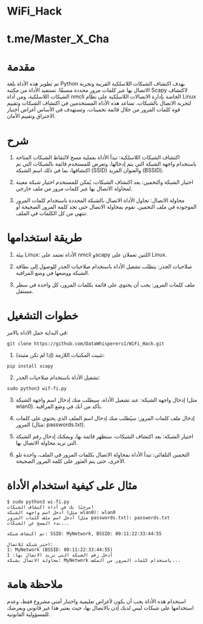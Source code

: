 # WiFi_Hack 
# t.me/Master_X_Cha

# مقدمة 
تم تطوير هذه الأداة بلغة Python بهدف اكتشاف الشبكات اللاسلكية القريبة وتجربة الاتصال بها عبر كلمات مرور محددة مسبقًا. تستفيد الأداة من مكتبة Scapy لاكتشاف الشبكات اللاسلكية، ومن أداة nmcli الخاصة بإدارة الاتصالات اللاسلكية على نظام Linux لتجربة الاتصال بالشبكات. تساعد هذه الأداة المستخدمين في اكتشاف الشبكات وتقييم قوة كلمات المرور من خلال قائمة تخمينات، وتستهدف في الأساس أغراض اختبار الاختراق وتقييم الأمان.

# شرح 
1. اكتشاف الشبكات اللاسلكية: تبدأ الأداة بعملية مسح لالتقاط الشبكات المتاحة باستخدام واجهة الشبكة التي يتم إدخالها، وتعرض للمستخدم قائمة بالشبكات التي تم اكتشافها، بما في ذلك اسم الشبكة (SSID) والعنوان الفريد (BSSID).


2. اختيار الشبكة والتخمين: بعد اكتشاف الشبكات، يُمكن للمستخدم اختيار شبكة معينة لمحاولة الاتصال بها عبر كلمات مرور من ملف خارجي.


3. محاولة الاتصال: تحاول الأداة الاتصال بالشبكة المحددة باستخدام كلمات المرور الموجودة في ملف التخمين. تقوم بمحاولة الاتصال حتى تجد كلمة المرور الصحيحة أو تنتهي من كل الكلمات في الملف.

# طريقة استخدامها 
1. بيئة Linux: الأداة تعتمد على nmcli وscapy اللتين تعملان على Linux.


2. صلاحيات الجذر: يتطلب تشغيل الأداة باستخدام صلاحيات الجذر للوصول إلى بطاقة الشبكة ووضعها في وضع المراقبة.


3. ملف كلمات المرور: يجب أن يحتوي على قائمة بكلمات المرور، كل واحدة في سطر مستقل.


# خطوات التشغيل

فى البداية حمل الاداة بالامر: 
```
git clone https://github.com/DataWhisperers1/WiFi_Hack.git
```

1. تثبيت المكتبات اللازمة (إذا لم تكن مثبتة):
```
pip install scapy
```


2. تشغيل الأداة باستخدام صلاحيات الجذر:
```
sudo python3 wif-fi.py
```


3. إدخال واجهة الشبكة: عند تشغيل الأداة، سيطلب منك إدخال اسم واجهة الشبكة (مثل wlan0). تأكد من أنك في وضع المراقبة.


4. إدخال ملف كلمات المرور: سيُطلب منك إدخال اسم الملف الذي يحتوي على كلمات المرور (مثال: passwords.txt).


5. اختيار الشبكة: بعد اكتشاف الشبكات، ستظهر قائمة بها، ويمكنك إدخال رقم الشبكة التي تريد محاولة الاتصال بها.


6. التخمين التلقائي: تبدأ الأداة بمحاولة الاتصال بكلمات المرور في الملف، واحدة تلو الأخرى، حتى يتم العثور على كلمة المرور الصحيحة.



# مثال على كيفية استخدام الأداة
```
$ sudo python3 wi-fi.py
مرحبًا بك في أداة اكتشاف الشبكات!
أدخل اسم واجهة الشبكة (مثل wlan0): wlan0
أدخل اسم ملف كلمات المرور (مثل passwords.txt): passwords.txt
بدء المسح عن الشبكات...

تم اكتشاف شبكة: SSID: MyNetwork, BSSID: 00:11:22:33:44:55

اختر شبكة للاتصال:
1: MyNetwork (BSSID: 00:11:22:33:44:55)
أدخل رقم الشبكة التي تريد الاتصال بها: 1
محاولة الاتصال بشبكة: MyNetwork باستخدام كلمات المرور من الملف...
```

# ملاحظة هامة

استخدام هذه الأداة يجب أن يكون لأغراض تعليمية واختبار أمني مشروع فقط، وعدم استخدامها على شبكات ليس لديك إذن بالاتصال بها، حيث يعتبر هذا غير قانوني ويعرضك للمسؤولية القانونية.
